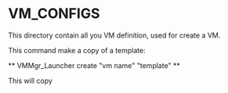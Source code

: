 # VM_CONFIGS

This directory contain all you VM definition, used for create a VM.

This command make a copy of a template:

** VMMgr_Launcher create "vm name" "template" **

This will copy <template> in this directory, named <vm name>

Before start the vm, you can edit this file and customize as needed

***

If you plan to create many VMs using the same custom params, you will find
usefull to convert your customized config into template:

copy you customize vm def into Template directory, and change the following:

> script name: %%NAME%%

> ...

> description: Template for %%NAME%%

> ...

> NAME="%%NAME%%"


**%%NAME%%** will be further replaced by the name of your new VM.

You can now create new vm using this template:

** VMMgr_Launcher create "vm name" "new template" **
